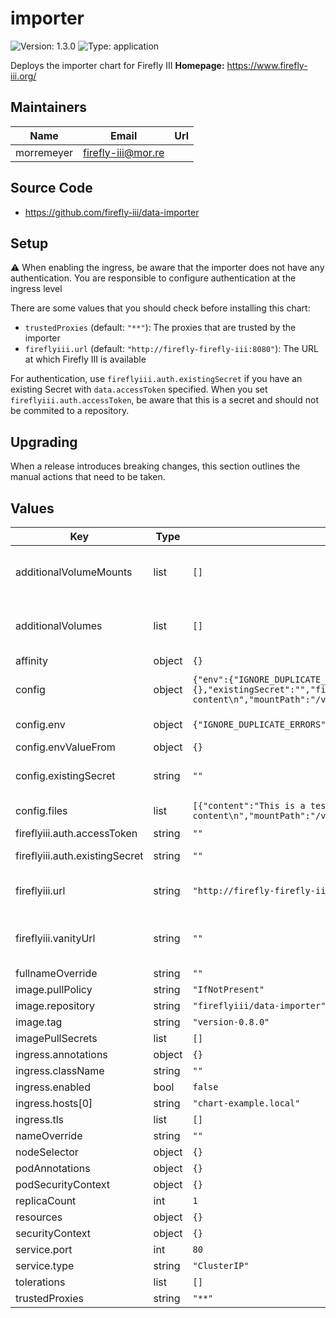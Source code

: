 # importer

![Version: 1.3.0](https://img.shields.io/badge/Version-1.3.0-informational?style=flat-square) ![Type: application](https://img.shields.io/badge/Type-application-informational?style=flat-square)

Deploys the importer chart for Firefly III
**Homepage:** <https://www.firefly-iii.org/>

## Maintainers

| Name       | Email                | Url |
|------------|----------------------|-----|
| morremeyer | <firefly-iii@mor.re> |     |

## Source Code

* <https://github.com/firefly-iii/data-importer>

## Setup

:warning: When enabling the ingress, be aware that the importer does not have any
authentication. You are responsible to configure authentication at the ingress level

There are some values that you should check before installing this chart:

* `trustedProxies` (default: `"**"`): The proxies that are trusted by the importer
* `fireflyiii.url` (default: `"http://firefly-firefly-iii:8080"`): The URL at which
  Firefly III is available

For authentication, use `fireflyiii.auth.existingSecret` if you have an existing Secret
with `data.accessToken` specified.
When you set `fireflyiii.auth.accessToken`, be aware that this is a secret and should
not be commited to a repository.

## Upgrading

When a release introduces breaking changes, this section outlines the manual actions
that need to be taken.

## Values

| Key                            | Type   | Default                                                                                                                                                                                                                                          | Description                                                                                                                                                                 |
|--------------------------------|--------|--------------------------------------------------------------------------------------------------------------------------------------------------------------------------------------------------------------------------------------------------|-----------------------------------------------------------------------------------------------------------------------------------------------------------------------------|
| additionalVolumeMounts         | list   | `[]`                                                                                                                                                                                                                                             | Configure additional mounts for the pod. Value is a list of VolumeMount specs, see https://kubernetes.io/docs/reference/generated/kubernetes-api/v1.24/#volumemount-v1-core |
| additionalVolumes              | list   | `[]`                                                                                                                                                                                                                                             | Configure additional volumes for the Pod. Value is a list of Volume specs, see https://kubernetes.io/docs/reference/generated/kubernetes-api/v1.24/#volume-v1-core          |
| affinity                       | object | `{}`                                                                                                                                                                                                                                             |                                                                                                                                                                             |
| config                         | object | `{"env":{"IGNORE_DUPLICATE_ERRORS":"false","TZ":"Europe/Amsterdam"},"envValueFrom":{},"existingSecret":"","files":[{"content":"This is a test file with some content\n","mountPath":"/var/www/html/storage/configurations","name":"test.txt"}]}` | Environment variables for the importer. See docs at: https://github.com/firefly-iii/data-importer/blob/main/.env.example                                                    |
| config.env                     | object | `{"IGNORE_DUPLICATE_ERRORS":"false","TZ":"Europe/Amsterdam"}`                                                                                                                                                                                    | Directly defined environment variables. Use this for non-secret configuration values.                                                                                       |
| config.envValueFrom            | object | `{}`                                                                                                                                                                                                                                             | Set environment variables from configMaps or Secrets                                                                                                                        |
| config.existingSecret          | string | `""`                                                                                                                                                                                                                                             | Set this to the name of a secret to load environment variables from. If defined, values in the secret will override values in config.env                                    |
| config.files                   | list   | `[{"content":"This is a test file with some content\n","mountPath":"/var/www/html/storage/configurations","name":"test.txt"}]`                                                                                                                   | A list of files with a mountPath, a file name and the file's content. Files are stored as a secret.                                                                         |
| fireflyiii.auth.accessToken    | string | `""`                                                                                                                                                                                                                                             | The access token in plain text                                                                                                                                              |
| fireflyiii.auth.existingSecret | string | `""`                                                                                                                                                                                                                                             | If you specify an existingSecret, it has to have the accessToken in a .spec.data.accessToken                                                                                |
| fireflyiii.url                 | string | `"http://firefly-firefly-iii:80"`                                                                                                                                                                                                                | The URL at which Firefly III is available. If you change this value, click the "Reauthenticate" button on the importer after opening it!                                    |
| fireflyiii.vanityUrl           | string | `""`                                                                                                                                                                                                                                             | The URL at which you access Firefly III. Check https://docs.firefly-iii.org/data-importer/install/configure/#configure-fidi to find out if you should set this.             |
| fullnameOverride               | string | `""`                                                                                                                                                                                                                                             |                                                                                                                                                                             |
| image.pullPolicy               | string | `"IfNotPresent"`                                                                                                                                                                                                                                 |                                                                                                                                                                             |
| image.repository               | string | `"fireflyiii/data-importer"`                                                                                                                                                                                                                     |                                                                                                                                                                             |
| image.tag                      | string | `"version-0.8.0"`                                                                                                                                                                                                                                |                                                                                                                                                                             |
| imagePullSecrets               | list   | `[]`                                                                                                                                                                                                                                             |                                                                                                                                                                             |
| ingress.annotations            | object | `{}`                                                                                                                                                                                                                                             |                                                                                                                                                                             |
| ingress.className              | string | `""`                                                                                                                                                                                                                                             |                                                                                                                                                                             |
| ingress.enabled                | bool   | `false`                                                                                                                                                                                                                                          |                                                                                                                                                                             |
| ingress.hosts[0]               | string | `"chart-example.local"`                                                                                                                                                                                                                          |                                                                                                                                                                             |
| ingress.tls                    | list   | `[]`                                                                                                                                                                                                                                             |                                                                                                                                                                             |
| nameOverride                   | string | `""`                                                                                                                                                                                                                                             |                                                                                                                                                                             |
| nodeSelector                   | object | `{}`                                                                                                                                                                                                                                             |                                                                                                                                                                             |
| podAnnotations                 | object | `{}`                                                                                                                                                                                                                                             |                                                                                                                                                                             |
| podSecurityContext             | object | `{}`                                                                                                                                                                                                                                             |                                                                                                                                                                             |
| replicaCount                   | int    | `1`                                                                                                                                                                                                                                              |                                                                                                                                                                             |
| resources                      | object | `{}`                                                                                                                                                                                                                                             |                                                                                                                                                                             |
| securityContext                | object | `{}`                                                                                                                                                                                                                                             |                                                                                                                                                                             |
| service.port                   | int    | `80`                                                                                                                                                                                                                                             |                                                                                                                                                                             |
| service.type                   | string | `"ClusterIP"`                                                                                                                                                                                                                                    |                                                                                                                                                                             |
| tolerations                    | list   | `[]`                                                                                                                                                                                                                                             |                                                                                                                                                                             |
| trustedProxies                 | string | `"**"`                                                                                                                                                                                                                                           | The proxies that are trusted by the importer                                                                                                                                |
